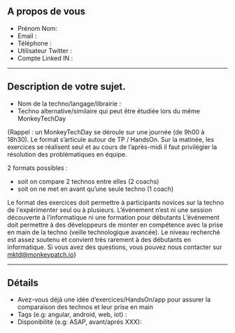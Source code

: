 ## A propos de vous

* Prénom Nom:
* Email : 
* Téléphone : 
* Utilisateur Twitter :
* Compte Linked IN :


---

## Description de votre sujet.

* Nom de la techno/langage/librairie : 
* Techno alternative/similaire qui peut être étudiée lors du même MonkeyTechDay

{Rappel : un MonkeyTechDay se déroule sur une journée (de 9h00 à 18h30). Le format s’articule autour de TP / HandsOn. Sur la matinée, les exercices se réalisent seul et au cours de l’après-midi il faut privilégier la résolution des problématiques en équipe.


2 formats possibles :
-    soit on compare 2 technos entre elles (2 coachs)
-    soit on ne met en avant qu’une seule techno (1 coach)


Le format des exercices doit permettre à participants novices sur la techno de l'expérimenter seul ou à plusieurs. 
L’évènement n’est ni une session découverte à l’informatique ni une formation pour débutants L’événement doit permettre à des développeurs de monter en compétence avec la prise en main de la techno (veille technologique avancée). Le niveau recherché est assez soutenu et convient très rarement à des débutants en informatique.
Si vous avez des questions, vous pouvez nous contacter sur mktd@monkeypatch.io}

---

## Détails

* Avez-vous déjà une idée d’exercices/HandsOn/app pour assurer la comparaison des technos et leur prise en main
* Tags (e.g: angular, android, web, iot) :
* Disponibilité (e.g: ASAP, avant/aprés XXX):